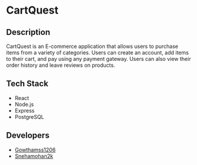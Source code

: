 # CartQuest
## Description
CartQuest is an E-commerce application that allows users to purchase items from a variety of categories. Users can create an account, add items to their cart, and pay using any payment gateway. Users can also view their order history and leave reviews on products.

## Tech Stack
- React
- Node.js
- Express
- PostgreSQL

## Developers
- [Gowthamss1206](https://github.com/Gowthamss1206)
- [Snehamohan2k](https://github.com/Snehamohan2k)